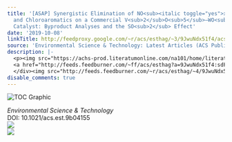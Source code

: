 ```yaml
---
title: '[ASAP] Synergistic Elimination of NO<sub><italic toggle="yes">x</italic></sub>
  and Chloroaromatics on a Commercial V<sub>2</sub>O<sub>5</sub>–WO<sub>3</sub>/TiO<sub>2</sub>
  Catalyst: Byproduct Analyses and the SO<sub>2</sub> Effect'
date: '2019-10-08'
linkTitle: http://feedproxy.google.com/~r/acs/esthag/~3/9JwuNdx51f4/acs.est.9b04155
source: 'Environmental Science & Technology: Latest Articles (ACS Publications)'
description: |-
  <p><img src="https://achs-prod.literatumonline.com/na101/home/literatum/publisher/achs/journals/content/esthag/0/esthag.ahead-of-print/acs.est.9b04155/20191008/images/medium/es9b04155_0016.gif" alt="TOC Graphic"/></p><div><cite>Environmental Science & Technology</cite></div><div>DOI: 10.1021/acs.est.9b04155</div><div class="feedflare">
  <a href="http://feeds.feedburner.com/~ff/acs/esthag?a=9JwuNdx51f4:sdFSQvMJoAI:yIl2AUoC8zA"><img src="http://feeds.feedburner.com/~ff/acs/esthag?d=yIl2AUoC8zA" border="0"></img></a>
  </div><img src="http://feeds.feedburner.com/~r/acs/esthag/~4/9JwuNdx51f4" ...
disable_comments: true
---
```

<p><img src="https://achs-prod.literatumonline.com/na101/home/literatum/publisher/achs/journals/content/esthag/0/esthag.ahead-of-print/acs.est.9b04155/20191008/images/medium/es9b04155_0016.gif" alt="TOC Graphic"/></p><div><cite>Environmental Science & Technology</cite></div><div>DOI: 10.1021/acs.est.9b04155</div><div class="feedflare">
<a href="http://feeds.feedburner.com/~ff/acs/esthag?a=9JwuNdx51f4:sdFSQvMJoAI:yIl2AUoC8zA"><img src="http://feeds.feedburner.com/~ff/acs/esthag?d=yIl2AUoC8zA" border="0"></img></a>
</div><img src="http://feeds.feedburner.com/~r/acs/esthag/~4/9JwuNdx51f4" ...